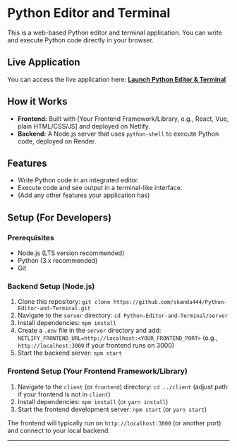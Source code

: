 # Python Editor and Terminal

This is a web-based Python editor and terminal application. You can write and execute Python code directly in your browser.

## Live Application

You can access the live application here:
[**Launch Python Editor & Terminal**](https://python-terminal1.netlify.app)

## How it Works

* **Frontend:** Built with [Your Frontend Framework/Library, e.g., React, Vue, plain HTML/CSS/JS] and deployed on Netlify.
* **Backend:** A Node.js server that uses `python-shell` to execute Python code, deployed on Render.

## Features

* Write Python code in an integrated editor.
* Execute code and see output in a terminal-like interface.
* (Add any other features your application has)

## Setup (For Developers)

### Prerequisites

* Node.js (LTS version recommended)
* Python (3.x recommended)
* Git

### Backend Setup (Node.js)

1.  Clone this repository:
    `git clone https://github.com/skanda444/Python-Editor-and-Terminal.git`
2.  Navigate to the `server` directory:
    `cd Python-Editor-and-Terminal/server`
3.  Install dependencies:
    `npm install`
4.  Create a `.env` file in the `server` directory and add:
    `NETLIFY_FRONTEND_URL=http://localhost:<YOUR_FRONTEND_PORT>` (e.g., `http://localhost:3000` if your frontend runs on 3000)
5.  Start the backend server:
    `npm start`

### Frontend Setup (Your Frontend Framework/Library)

1.  Navigate to the `client` (or `frontend`) directory:
    `cd ../client` (adjust path if your frontend is not in `client`)
2.  Install dependencies:
    `npm install` (or `yarn install`)
3.  Start the frontend development server:
    `npm start` (or `yarn start`)

The frontend will typically run on `http://localhost:3000` (or another port) and connect to your local backend.

---
